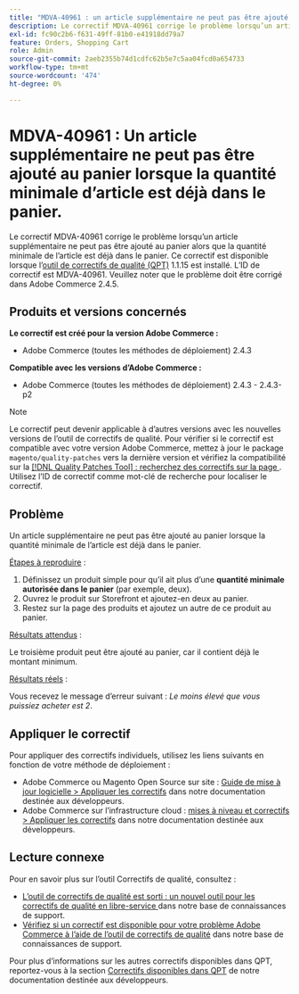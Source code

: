 ```yaml
---
title: "MDVA-40961 : un article supplémentaire ne peut pas être ajouté au panier lorsque la quantité minimale d’article est déjà dans le panier"
description: Le correctif MDVA-40961 corrige le problème lorsqu’un article supplémentaire ne peut pas être ajouté au panier alors que la quantité minimale de l’article est déjà dans le panier. Ce correctif est disponible lorsque l’[outil de correctifs de qualité (QPT)](/help/announcements/adobe-commerce-announcements/magento-quality-patches-released-new-tool-to-self-serve-quality-patches.md) 1.1.15 est installé. L’ID de correctif est MDVA-40961. Veuillez noter que le problème doit être corrigé dans Adobe Commerce 2.4.5.
exl-id: fc90c2b6-f631-49ff-81b0-e41918dd79a7
feature: Orders, Shopping Cart
role: Admin
source-git-commit: 2aeb2355b74d1cdfc62b5e7c5aa04fcd0a654733
workflow-type: tm+mt
source-wordcount: '474'
ht-degree: 0%

---
```


# MDVA-40961 : Un article supplémentaire ne peut pas être ajouté au panier lorsque la quantité minimale d’article est déjà dans le panier.

Le correctif MDVA-40961 corrige le problème lorsqu’un article supplémentaire ne peut pas être ajouté au panier alors que la quantité minimale de l’article est déjà dans le panier. Ce correctif est disponible lorsque l’[outil de correctifs de qualité (QPT)](/help/announcements/adobe-commerce-announcements/magento-quality-patches-released-new-tool-to-self-serve-quality-patches.md) 1.1.15 est installé. L’ID de correctif est MDVA-40961. Veuillez noter que le problème doit être corrigé dans Adobe Commerce 2.4.5.

## Produits et versions concernés

**Le correctif est créé pour la version Adobe Commerce :**

* Adobe Commerce (toutes les méthodes de déploiement) 2.4.3

**Compatible avec les versions d’Adobe Commerce :**

* Adobe Commerce (toutes les méthodes de déploiement) 2.4.3 - 2.4.3-p2

>[!NOTE]
>
>Le correctif peut devenir applicable à d’autres versions avec les nouvelles versions de l’outil de correctifs de qualité. Pour vérifier si le correctif est compatible avec votre version Adobe Commerce, mettez à jour le package `magento/quality-patches` vers la dernière version et vérifiez la compatibilité sur la [[!DNL Quality Patches Tool] : recherchez des correctifs sur la page ](https://experienceleague.adobe.com/tools/commerce-quality-patches/index.html). Utilisez l’ID de correctif comme mot-clé de recherche pour localiser le correctif.

## Problème

Un article supplémentaire ne peut pas être ajouté au panier lorsque la quantité minimale de l’article est déjà dans le panier.

<u>Étapes à reproduire</u> :

1. Définissez un produit simple pour qu’il ait plus d’une **quantité minimale autorisée dans le panier** (par exemple, deux).
1. Ouvrez le produit sur Storefront et ajoutez-en deux au panier.
1. Restez sur la page des produits et ajoutez un autre de ce produit au panier.

<u>Résultats attendus</u> :

Le troisième produit peut être ajouté au panier, car il contient déjà le montant minimum.

<u>Résultats réels</u> :

Vous recevez le message d’erreur suivant : *Le moins élevé que vous puissiez acheter est 2*.

## Appliquer le correctif

Pour appliquer des correctifs individuels, utilisez les liens suivants en fonction de votre méthode de déploiement :

* Adobe Commerce ou Magento Open Source sur site : [Guide de mise à jour logicielle > Appliquer les correctifs](https://experienceleague.adobe.com/en/docs/commerce-operations/tools/quality-patches-tool/usage) dans notre documentation destinée aux développeurs.
* Adobe Commerce sur l’infrastructure cloud : [mises à niveau et correctifs > Appliquer les correctifs](https://experienceleague.adobe.com/en/docs/commerce-cloud-service/user-guide/develop/upgrade/apply-patches) dans notre documentation destinée aux développeurs.

## Lecture connexe

Pour en savoir plus sur l’outil Correctifs de qualité, consultez :

* [ L’outil de correctifs de qualité est sorti : un nouvel outil pour les correctifs de qualité en libre-service ](/help/announcements/adobe-commerce-announcements/magento-quality-patches-released-new-tool-to-self-serve-quality-patches.md) dans notre base de connaissances de support.
* [Vérifiez si un correctif est disponible pour votre problème Adobe Commerce à l’aide de l’outil de correctifs de qualité](/help/support-tools/patches-available-in-qpt-tool/check-patch-for-magento-issue-with-magento-quality-patches.md) dans notre base de connaissances de support.

Pour plus d’informations sur les autres correctifs disponibles dans QPT, reportez-vous à la section [Correctifs disponibles dans QPT](https://experienceleague.adobe.com/tools/commerce-quality-patches/index.html) de notre documentation destinée aux développeurs.
